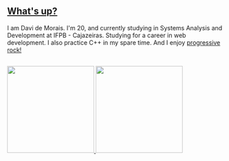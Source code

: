 ## <a href="https://www.youtube.com/watch?v=6NXnxTNIWkc" target="_blank">What's up?</a>

I am Davi de Morais.
I'm 20, and currently studying in Systems Analysis and Development at IFPB - Cajazeiras. Studying for a career in web development. I also practice C++ in my spare time. 
And I enjoy <a href="https://www.youtube.com/watch?v=Yu9ykgGUm1w" target="_blank">progressive rock!</a>

##
<a href="https://github.com/Davi-Morais">
  <img src="https://github-readme-stats.vercel.app/api/top-langs/?username=Davi-Morais&theme=tokyonight&layout=donut"
       style="height:202px;"></img>
</a>
<a href="https://github.com/Davi-Morais">
  <img src="https://github-readme-stats.vercel.app/api?username=Davi-Morais&theme=tokyonight&count_private=false"
       style="height:202px;"></img>
</a>
